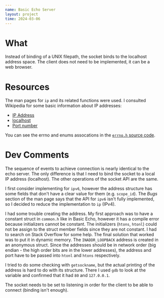 ```yaml
---
name: Basic Echo Server
layout: project
time: 2024-03-06
---
```




# What

Instead of binding of a UNIX filepath, the socket binds to the localhost address space. The client does not need to be implemented, it can be a web browser.

# Resources

The man pages for `ip` and its related functions were used. I consulted Wikipedia
for some basic information about IP addresses:
- [IP Address](https://en.wikipedia.org/wiki/IP_address)
- [localhost](https://en.wikipedia.org/wiki/Localhost#Packet_processing)
- [Port number](https://en.wikipedia.org/wiki/Port_(computer_networking)#Use_in_URLs)

You can see the errno and enums assocations in the [`errno.h` source code](https://xenbits.xen.org/docs/unstable/hypercall/x86_64/include,public,errno.h.html).

# Dev Comments

The sequence of events to achieve connection is nearly identical to the echo 
server. The only difference is that I need to bind the socket to a local IP 
address (localhost). The other operations of the socket API are the same.

I first consider implementing for `ipv6`, however the address structure has some fields that don't have a clear value for them (e.g. `scope_id`). The *Bugs* section of the man page says that the API for `ipv6` isn't fully implemented, so I decided to reduce the implementation to `ip` (IPv4).

I had some trouble creating the address. My first approach was to have a constant struct in `common.h` like in Basic Echo, however it has a compile error because initializers cannot be constant. The initializers (`htons`, `htonl`) could not be assign to the struct member fields since they are not constant. I had to search on Stack Overflow for some help. The final solution that worked was to put it in dynamic memory. The `INADDR_LOOPBACK` address is created in an anonymous struct. Since the addresses should be in network order (big endian - the high order bits are in the lower addresses), the address and port have to be passed into `htonl` and `htons` respectively.

I tried to do some checking with `getsockname`, but the actual printing of the address is hard to do with its structure. There I used `gdb` to look at the variable and confirmed that it had `80` and `127.0.0.1`.

The socket needs to be set to listening in order for the client to be able to connect (binding isn't enough).